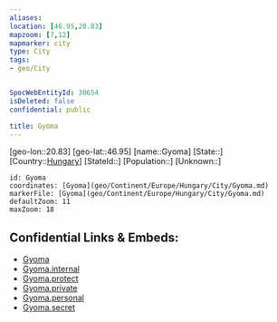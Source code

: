 ```yaml
---
aliases: 
location: [46.95,20.83]
mapzoom: [7,12] 
mapmarker: city 
type: City
tags:
- geo/City


SpocWebEntityId: 30654
isDeleted: false
confidential: public

title: Gyoma
---
```

[geo-lon::20.83]
[geo-lat::46.95]
[name::Gyoma]
[State::]
[Country::[Hungary](geo/Continent/Europe/Hungary.md)]
[StateId::]
[Population::]
[Unknown::]


```leaflet
id: Gyoma
coordinates: [Gyoma](geo/Continent/Europe/Hungary/City/Gyoma.md)
markerFile: [Gyoma](geo/Continent/Europe/Hungary/City/Gyoma.md)
defaultZoom: 11 
maxZoom: 18
```


## Confidential Links & Embeds: 
- [Gyoma](../../../../../../_public/geo/Continent/Europe/Hungary/City/Gyoma.md) 
- [Gyoma.internal](../../../../../../_internal/geo/Continent/Europe/Hungary/City/Gyoma.internal.md) 
- [Gyoma.protect](../../../../../../_protect/geo/Continent/Europe/Hungary/City/Gyoma.protect.md) 
- [Gyoma.private](../../../../../../_private/geo/Continent/Europe/Hungary/City/Gyoma.private.md) 
- [Gyoma.personal](../../../../../../_personal/geo/Continent/Europe/Hungary/City/Gyoma.personal.md) 
- [Gyoma.secret](../../../../../../_secret/geo/Continent/Europe/Hungary/City/Gyoma.secret.md) 
